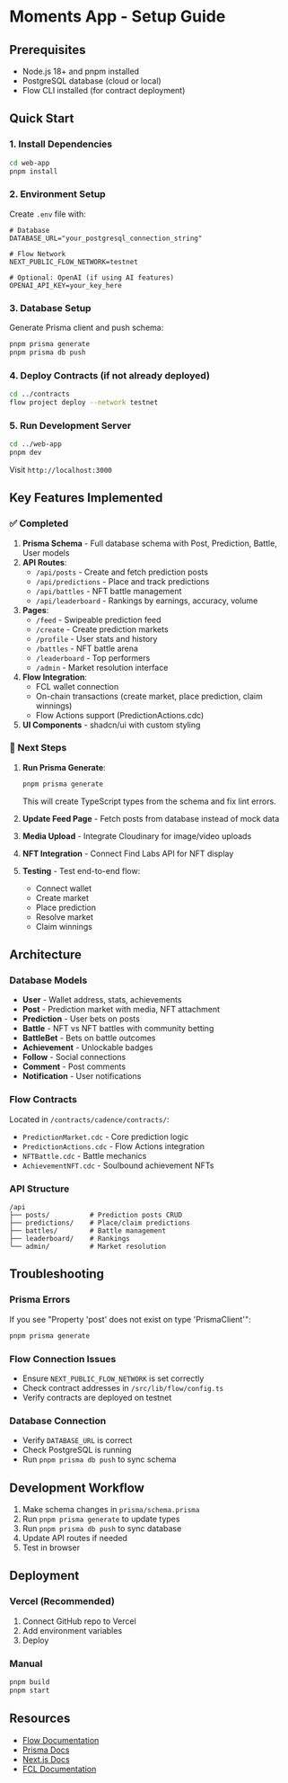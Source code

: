 # Moments App - Setup Guide

## Prerequisites

- Node.js 18+ and pnpm installed
- PostgreSQL database (cloud or local)
- Flow CLI installed (for contract deployment)

## Quick Start

### 1. Install Dependencies

```bash
cd web-app
pnpm install
```

### 2. Environment Setup

Create `.env` file with:

```env
# Database
DATABASE_URL="your_postgresql_connection_string"

# Flow Network
NEXT_PUBLIC_FLOW_NETWORK=testnet

# Optional: OpenAI (if using AI features)
OPENAI_API_KEY=your_key_here
```

### 3. Database Setup

Generate Prisma client and push schema:

```bash
pnpm prisma generate
pnpm prisma db push
```

### 4. Deploy Contracts (if not already deployed)

```bash
cd ../contracts
flow project deploy --network testnet
```

### 5. Run Development Server

```bash
cd ../web-app
pnpm dev
```

Visit `http://localhost:3000`

## Key Features Implemented

### ✅ Completed

1. **Prisma Schema** - Full database schema with Post, Prediction, Battle, User models
2. **API Routes**:
   - `/api/posts` - Create and fetch prediction posts
   - `/api/predictions` - Place and track predictions
   - `/api/battles` - NFT battle management
   - `/api/leaderboard` - Rankings by earnings, accuracy, volume
3. **Pages**:
   - `/feed` - Swipeable prediction feed
   - `/create` - Create prediction markets
   - `/profile` - User stats and history
   - `/battles` - NFT battle arena
   - `/leaderboard` - Top performers
   - `/admin` - Market resolution interface
4. **Flow Integration**:
   - FCL wallet connection
   - On-chain transactions (create market, place prediction, claim winnings)
   - Flow Actions support (PredictionActions.cdc)
5. **UI Components** - shadcn/ui with custom styling

### 🚧 Next Steps

1. **Run Prisma Generate**:
   ```bash
   pnpm prisma generate
   ```
   This will create TypeScript types from the schema and fix lint errors.

2. **Update Feed Page** - Fetch posts from database instead of mock data

3. **Media Upload** - Integrate Cloudinary for image/video uploads

4. **NFT Integration** - Connect Find Labs API for NFT display

5. **Testing** - Test end-to-end flow:
   - Connect wallet
   - Create market
   - Place prediction
   - Resolve market
   - Claim winnings

## Architecture

### Database Models

- **User** - Wallet address, stats, achievements
- **Post** - Prediction market with media, NFT attachment
- **Prediction** - User bets on posts
- **Battle** - NFT vs NFT battles with community betting
- **BattleBet** - Bets on battle outcomes
- **Achievement** - Unlockable badges
- **Follow** - Social connections
- **Comment** - Post comments
- **Notification** - User notifications

### Flow Contracts

Located in `/contracts/cadence/contracts/`:
- `PredictionMarket.cdc` - Core prediction logic
- `PredictionActions.cdc` - Flow Actions integration
- `NFTBattle.cdc` - Battle mechanics
- `AchievementNFT.cdc` - Soulbound achievement NFTs

### API Structure

```
/api
├── posts/          # Prediction posts CRUD
├── predictions/    # Place/claim predictions
├── battles/        # Battle management
├── leaderboard/    # Rankings
└── admin/          # Market resolution
```

## Troubleshooting

### Prisma Errors

If you see "Property 'post' does not exist on type 'PrismaClient'":
```bash
pnpm prisma generate
```

### Flow Connection Issues

- Ensure `NEXT_PUBLIC_FLOW_NETWORK` is set correctly
- Check contract addresses in `/src/lib/flow/config.ts`
- Verify contracts are deployed on testnet

### Database Connection

- Verify `DATABASE_URL` is correct
- Check PostgreSQL is running
- Run `pnpm prisma db push` to sync schema

## Development Workflow

1. Make schema changes in `prisma/schema.prisma`
2. Run `pnpm prisma generate` to update types
3. Run `pnpm prisma db push` to sync database
4. Update API routes if needed
5. Test in browser

## Deployment

### Vercel (Recommended)

1. Connect GitHub repo to Vercel
2. Add environment variables
3. Deploy

### Manual

```bash
pnpm build
pnpm start
```

## Resources

- [Flow Documentation](https://developers.flow.com)
- [Prisma Docs](https://www.prisma.io/docs)
- [Next.js Docs](https://nextjs.org/docs)
- [FCL Documentation](https://developers.flow.com/tools/clients/fcl-js)
